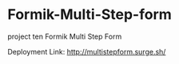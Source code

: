 # Formik-Multi-Step-form
project ten Formik Multi Step Form 



Deployment Link: http://multistepform.surge.sh/
